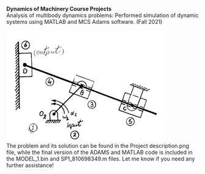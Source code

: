 **Dynamics of Machinery Course Projects** <br />
Analysis of multibody dynamics problems: Performed simulation of dynamic systems using MATLAB and MCS Adams software. (Fall 2021) <br />
 <br />
![](https://github.com/Sinakzm1379/DynamicsofMachinery_Course_Project/blob/main/Project%20description.png)  <br />
The problem and its solution can be found in the Project description.png file, while the final version of the ADAMS and MATLAB code is included in the MODEL_1.bin and SP1_810698349.m files. Let me know if you need any further assistance!
